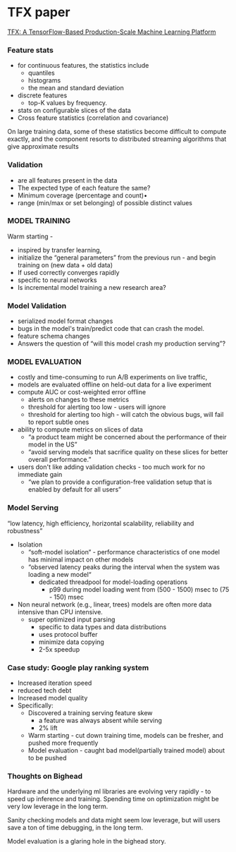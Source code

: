 

# TFX paper
[TFX: A TensorFlow-Based Production-Scale Machine Learning Platform](http://www.kdd.org/kdd2017/papers/view/tfx-a-tensorflow-based-production-scale-machine-learning-platform)


### Feature stats

* for continuous features, the statistics include 
    * quantiles
    * histograms
    * the mean and standard deviation
* discrete features 
    * top-K values by frequency.
* stats on configurable slices of the data
* Cross feature statistics (correlation and covariance)

On large training data, some of these statistics become difficult to compute exactly, and the component resorts to distributed streaming algorithms that give approximate results


### Validation

* are all features present in the data
* The expected type of each feature the same?
* Minimum coverage (percentage and count)• 
* range (min/max or set belonging) of possible distinct values



### MODEL TRAINING

Warm starting - 

* inspired by transfer learning, 
* initialize the “general parameters” from the previous run - and begin training on (new data + old data)
* If used correctly converges rapidly 
* specific to neural networks
* Is incremental model training a new research area?



### Model  Validation

* serialized model format changes
* bugs in the model's train/predict code that can crash the model.
* feature schema changes
* Answers the question of “will this model crash my production serving”?



### MODEL EVALUATION

* costly and time-consuming to run A/B experiments on live traffic,
*  models are evaluated offline on held-out data for a live experiment
* compute AUC or cost-weighted error offline 
    * alerts on changes to these metrics
    * threshold for alerting too low - users will ignore
    * threshold for alerting too high - will catch the obvious bugs, will fail to report subtle ones
* ability to compute metrics on slices of data
    * “a product team might be concerned about the performance of their model in the US”
    * “avoid serving models that sacrifice quality on these slices for better overall performance.”
* users don't like adding validation checks - too much work for no immediate gain
    * “we plan to provide a configuration-free validation setup that is enabled by default for all users”



### Model Serving

“low latency, high efficiency, horizontal scalability, reliability and robustness”

* Isolation
    * “soft-model isolation“ - performance characteristics of one model has minimal impact on other models
    * “observed latency peaks during the interval when the system was loading a new model“
        * dedicated threadpool for model-loading operations
            * p99 during model loading went from (500 - 1500) msec  to (75 - 150) msec
* Non neural network (e.g., linear, trees) models are often more data intensive than CPU intensive.
    * super optimized input parsing 
        * specific to data types and data distributions 
        *  uses protocol buffer
        * minimize data copying
        * 2-5x speedup



### Case study: Google play ranking system

* Increased iteration speed
* reduced tech debt
* Increased model quality
* Specifically:
    * Discovered a training serving feature skew 
        *  a feature was always absent while serving
        * 2% lift
    * Warm starting - cut down training time, models can be fresher, and pushed more frequently
    * Model evaluation - caught bad model(partially trained model) about to be pushed



### Thoughts on Bighead

Hardware and the underlying ml libraries are evolving very rapidly - to speed up inference and training. Spending time on optimization might be very low leverage in the long term.

Sanity checking models and data might seem low leverage, but will users save a ton of time debugging, in the long term.

Model evaluation is a glaring hole in the bighead story. 

